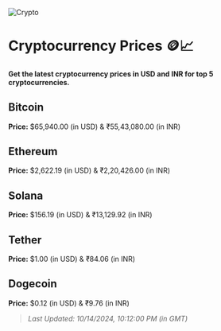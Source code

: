 
![Crypto](https://www.techguide.com.au/wp-content/uploads/2020/11/crypto3.jpeg)

# Cryptocurrency Prices 🪙📈

#### Get the latest cryptocurrency prices in USD and INR for top 5 cryptocurrencies.

## Bitcoin

**Price:** $65,940.00 (in USD) & ₹55,43,080.00 (in INR)

## Ethereum

**Price:** $2,622.19 (in USD) & ₹2,20,426.00 (in INR)

## Solana

**Price:** $156.19 (in USD) & ₹13,129.92 (in INR)

## Tether

**Price:** $1.00 (in USD) & ₹84.06 (in INR)

## Dogecoin

**Price:** $0.12 (in USD) & ₹9.76 (in INR)

> _Last Updated: 10/14/2024, 10:12:00 PM (in GMT)_
